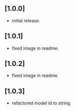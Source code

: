 ## [1.0.0]
* initial release.
## [1.0.1]
* fixed image in readme.
## [1.0.2]
* fixed image in readme.
## [1.0.3]
* refactored model id to string.